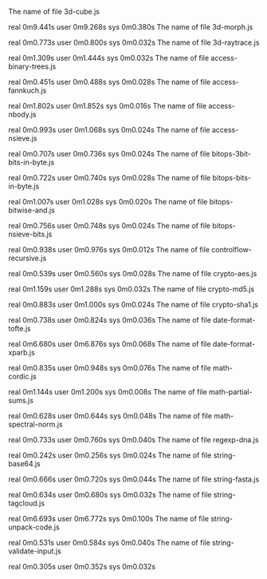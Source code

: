 The name of file 3d-cube.js

real	0m9.441s
user	0m9.268s
sys	0m0.380s
The name of file 3d-morph.js

real	0m0.773s
user	0m0.800s
sys	0m0.032s
The name of file 3d-raytrace.js

real	0m1.309s
user	0m1.444s
sys	0m0.032s
The name of file access-binary-trees.js

real	0m0.451s
user	0m0.488s
sys	0m0.028s
The name of file access-fannkuch.js

real	0m1.802s
user	0m1.852s
sys	0m0.016s
The name of file access-nbody.js

real	0m0.993s
user	0m1.068s
sys	0m0.024s
The name of file access-nsieve.js

real	0m0.707s
user	0m0.736s
sys	0m0.024s
The name of file bitops-3bit-bits-in-byte.js

real	0m0.722s
user	0m0.740s
sys	0m0.028s
The name of file bitops-bits-in-byte.js

real	0m1.007s
user	0m1.028s
sys	0m0.020s
The name of file bitops-bitwise-and.js

real	0m0.756s
user	0m0.748s
sys	0m0.024s
The name of file bitops-nsieve-bits.js

real	0m0.938s
user	0m0.976s
sys	0m0.012s
The name of file controlflow-recursive.js

real	0m0.539s
user	0m0.560s
sys	0m0.028s
The name of file crypto-aes.js

real	0m1.159s
user	0m1.288s
sys	0m0.032s
The name of file crypto-md5.js

real	0m0.883s
user	0m1.000s
sys	0m0.024s
The name of file crypto-sha1.js

real	0m0.738s
user	0m0.824s
sys	0m0.036s
The name of file date-format-tofte.js

real	0m6.680s
user	0m6.876s
sys	0m0.068s
The name of file date-format-xparb.js

real	0m0.835s
user	0m0.948s
sys	0m0.076s
The name of file math-cordic.js

real	0m1.144s
user	0m1.200s
sys	0m0.008s
The name of file math-partial-sums.js

real	0m0.628s
user	0m0.644s
sys	0m0.048s
The name of file math-spectral-norm.js

real	0m0.733s
user	0m0.760s
sys	0m0.040s
The name of file regexp-dna.js

real	0m0.242s
user	0m0.256s
sys	0m0.024s
The name of file string-base64.js

real	0m0.666s
user	0m0.720s
sys	0m0.044s
The name of file string-fasta.js

real	0m0.634s
user	0m0.680s
sys	0m0.032s
The name of file string-tagcloud.js

real	0m6.693s
user	0m6.772s
sys	0m0.100s
The name of file string-unpack-code.js

real	0m0.531s
user	0m0.584s
sys	0m0.040s
The name of file string-validate-input.js

real	0m0.305s
user	0m0.352s
sys	0m0.032s
